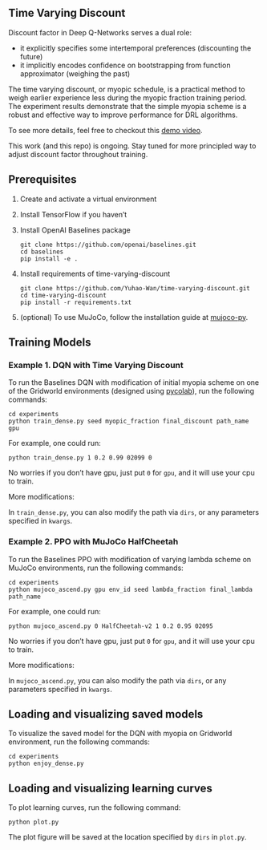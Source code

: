 ## Time Varying Discount


Discount factor in Deep Q-Networks serves a dual role:

- it explicitly specifies some intertemporal preferences (discounting the future)
- it implicitly encodes confidence on bootstrapping from function approximator (weighing the past)

The time varying discount, or myopic schedule, is a practical method to weigh earlier experience less during the myopic fraction training period. The experiment results demonstrate that the simple myopia scheme is a robust and effective way to improve performance for DRL algorithms.

To see more details, feel free to checkout this [demo video](https://youtu.be/4u218xVkjmQ?t=1049). 

This work (and this repo) is ongoing. Stay tuned for more principled way to adjust discount factor throughout training.

## Prerequisites


1. Create and activate a virtual environment

2. Install TensorFlow if you haven’t

2. Install OpenAI Baselines package

	```
	git clone https://github.com/openai/baselines.git
	cd baselines
	pip install -e .
	```

3. Install requirements of time-varying-discount

	```
	git clone https://github.com/Yuhao-Wan/time-varying-discount.git
	cd time-varying-discount
	pip install -r requirements.txt
	```

4. (optional) To use MuJoCo, follow the installation guide at [mujoco-py](https://github.com/openai/mujoco-py).


## Training Models


### Example 1. DQN with Time Varying Discount

To run the Baselines DQN with modification of initial myopia scheme on one of the Gridworld environments (designed using [pycolab](https://github.com/deepmind/pycolab)), run the following commands:

	
	cd experiments
	python train_dense.py seed myopic_fraction final_discount path_name gpu
	
For example, one could run:
	
	python train_dense.py 1 0.2 0.99 02099 0

No worries if you don’t have gpu, just put ```0``` for ```gpu```, and it will use your cpu to train. 

More modifications:

In ```train_dense.py```, you can also modify the path via ```dirs```, or any parameters specified in ```kwargs```.

### Example 2. PPO with MuJoCo HalfCheetah

To run the Baselines PPO with modification of varying lambda scheme on MuJoCo environments, run the following commands:

```
cd experiments
python mujoco_ascend.py gpu env_id seed lambda_fraction final_lambda path_name
``` 

For example, one could run:

```
python mujoco_ascend.py 0 HalfCheetah-v2 1 0.2 0.95 02095
```

No worries if you don’t have gpu, just put ```0``` for ```gpu```, and it will use your cpu to train. 

More modifications:

In ```mujoco_ascend.py```, you can also modify the path via ```dirs```, or any parameters specified in ```kwargs```.

## Loading and visualizing saved models

To visualize the saved model for the DQN with myopia on Gridworld environment, run the following commands:

```
cd experiments
python enjoy_dense.py
```

## Loading and visualizing learning curves

To plot learning curves, run the following command:

```
python plot.py
```

The plot figure will be saved at the location specified by ```dirs``` in ```plot.py```.
